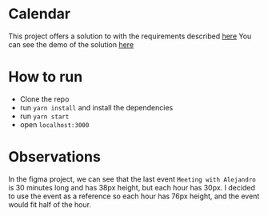 # Calendar

This project offers a solution to with the requirements described [here](https://github.com/jpmsegurado/calendar/blob/master/code-challenge.pdf)
You can see the demo of the solution [here](https://hopeful-austin-eeb823.netlify.app/)

# How to run

- Clone the repo
- run `yarn install` and install the dependencies
- run `yarn start`
- open `localhost:3000`

# Observations

In the figma project, we can see that the last event `Meeting with Alejandro` is 30 minutes long and has 38px height, but each hour has 30px. I decided to use the event as a reference so each hour has 76px height, and the event would fit half of the hour.

